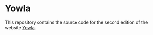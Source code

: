 Yowla
======

This repository contains the source code for the second edition of the website [Yowla](http://www.yowlapro.com).

